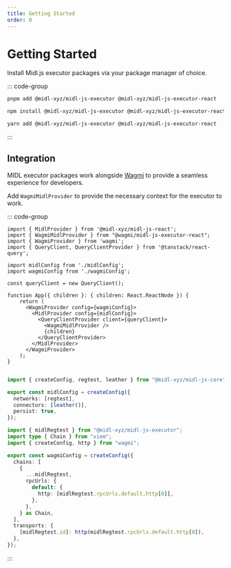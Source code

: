 ```yaml
---
title: Getting Started
order: 0
---
```


# Getting Started

Install Midl.js executor packages via your package manager of choice.

::: code-group

```bash [pnpm]
pnpm add @midl-xyz/midl-js-executor @midl-xyz/midl-js-executor-react
```

```bash [npm]
npm install @midl-xyz/midl-js-executor @midl-xyz/midl-js-executor-react
```

```bash [yarn]
yarn add @midl-xyz/midl-js-executor @midl-xyz/midl-js-executor-react
```

:::

## Integration

MIDL executor packages work alongside [Wagmi](https://wagmi.sh) to provide a seamless experience for developers.

Add `WagmiMidlProvider` to provide the necessary context for the executor to work.

::: code-group

```tsx{2,16} [app.tsx]
import { MidlProvider } from '@midl-xyz/midl-js-react';
import { WagmiMidlProvider } from "@wagmi/midl-js-executor-react";
import { WagmiProvider } from 'wagmi';
import { QueryClient, QueryClientProvider } from '@tanstack/react-query';

import midlConfig from './midlConfig';
import wagmiConfig from './wagmiConfig';

const queryClient = new QueryClient();

function App({ children }: { children: React.ReactNode }) {
    return (
      <WagmiProvider config={wagmiConfig}>
        <MidlProvider config={midlConfig}>
          <QueryClientProvider client={queryClient}>
            <WagmiMidlProvider />
            {children}
          </QueryClientProvider>
        </MidlProvider>
      </WagmiProvider>
    );
}


```

```ts [midlConfig.ts]
import { createConfig, regtest, leather } from "@midl-xyz/midl-js-core";

export const midlConfig = createConfig({
  networks: [regtest],
  connectors: [leather()],
  persist: true,
});
```

```ts [wagmiConfig.ts]
import { midlRegtest } from "@midl-xyz/midl-js-executor";
import type { Chain } from "viem";
import { createConfig, http } from "wagmi";

export const wagmiConfig = createConfig({
  chains: [
    {
      ...midlRegtest,
      rpcUrls: {
        default: {
          http: [midlRegtest.rpcUrls.default.http[0]],
        },
      },
    } as Chain,
  ],
  transports: {
    [midlRegtest.id]: http(midlRegtest.rpcUrls.default.http[0]),
  },
});
```

:::
